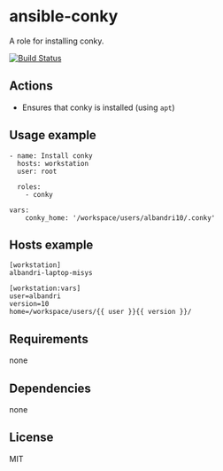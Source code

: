 ansible-conky
====================

A role for installing conky.

[![Build Status](https://api.travis-ci.org/AlbanAndrieu/ansible-conky.png?branch=master)](https://travis-ci.org/AlbanAndrieu/ansible-conky)

## Actions

- Ensures that conky is installed (using `apt`)

Usage example
------------

    - name: Install conky
      hosts: workstation
      user: root
    
      roles:
        - conky      
      
    vars:      
        conky_home: '/workspace/users/albandri10/.conky'      

Hosts example
------------

``` 
[workstation]
albandri-laptop-misys

[workstation:vars]
user=albandri
version=10
home=/workspace/users/{{ user }}{{ version }}/
```

Requirements
------------

none

Dependencies
------------

none

License
-------

MIT
